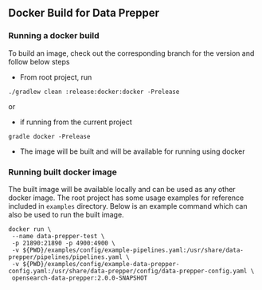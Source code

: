 ## Docker Build for Data Prepper

### Running a docker build

To build an image, check out the corresponding branch for the version and follow below steps

* From root project, run 

```
./gradlew clean :release:docker:docker -Prelease
```
or 

* if running from the current project 
    
``` 
gradle docker -Prelease
```
    
* The image will be built and will be available for running using docker

### Running built docker image

The built image will be available locally and can be used as any other docker image. 
The root project has some usage examples for reference included in `examples` directory. 
Below is an example command which can also be used to run the built image.

```
docker run \
 --name data-prepper-test \
 -p 21890:21890 -p 4900:4900 \
 -v ${PWD}/examples/config/example-pipelines.yaml:/usr/share/data-prepper/pipelines/pipelines.yaml \
 -v ${PWD}/examples/config/example-data-prepper-config.yaml:/usr/share/data-prepper/config/data-prepper-config.yaml \
 opensearch-data-prepper:2.0.0-SNAPSHOT
```
